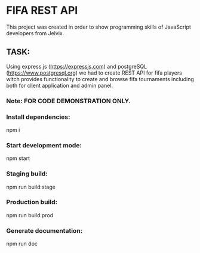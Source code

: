 # FIFA REST API

This project was created in order to show programming skills of JavaScript developers from Jelvix.

## TASK:
Using express.js (https://expressjs.com) and postgreSQL (https://www.postgresql.org)
 we had to create REST API for fifa players witch provides functionality to create and browse fifa
 tournaments including both for client application and admin panel.
### Note: FOR CODE DEMONSTRATION ONLY.
 
### Install dependencies:
npm i

### Start development mode:
npm start

### Staging build: 
npm run build:stage

### Production build:
npm run build:prod

### Generate documentation:
npm run doc
